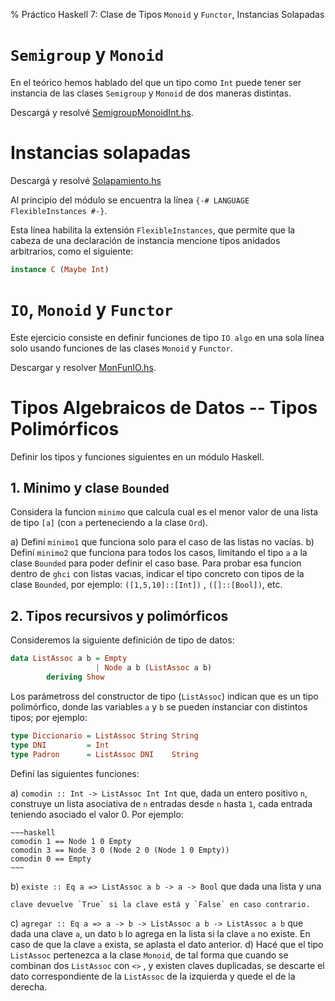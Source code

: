 % Práctico Haskell 7: Clase de Tipos `Monoid` y `Functor`, Instancias Solapadas

# `Semigroup` y `Monoid `

En el teórico hemos hablado del que un tipo como `Int` puede
tener ser instancia de las clases `Semigroup` y `Monoid` de dos maneras distintas.

Descargá y resolvé [SemigroupMonoidInt.hs](files/SemigroupMonoidInt.hs).

# Instancias solapadas

Descargá y resolvé [Solapamiento.hs](files/Solapamiento.hs)

Al principio del módulo se encuentra la línea
`{-# LANGUAGE FlexibleInstances #-}`.

Esta línea habilita la extensión `FlexibleInstances`, que permite 
que la cabeza de una declaración de instancia mencione tipos
anidados arbitrarios, como el siguiente:

~~~haskell
instance C (Maybe Int)
~~~

# `IO`, `Monoid` y `Functor`

Este ejercicio consiste en definir funciones de tipo `IO algo`
en una sola línea solo usando funciones de las clases `Monoid` y `Functor`.

Descargar y resolver [MonFunIO.hs](files/MonFunIO.hs).

# Tipos Algebraicos de Datos -- Tipos Polimórficos

Definir los tipos y funciones siguientes en un módulo Haskell.

## 1. Minimo y clase `Bounded`

Considera la funcion `minimo` que calcula cual es el menor valor
de una lista de tipo `[a]` (con `a` perteneciendo a la clase `Ord`).

a) Definí `minimo1` que funciona solo para el caso de las listas no vacías.
b) Definí `minimo2` que funciona para todos los casos, limitando el tipo `a`
   a la clase  `Bounded` para poder definir el caso base.
   Para probar esa funcion dentro de `ghci` con listas vacıas,
   indicar el tipo concreto con tipos de la clase `Bounded`,
   por ejemplo: `([1,5,10]::[Int])` , `([]::[Bool])`, etc.

## 2. Tipos recursivos y polimórficos

Consideremos la siguiente definición de tipo de datos:

~~~haskell
data ListAssoc a b = Empty
                   | Node a b (ListAssoc a b)
        deriving Show
~~~

Los parámetross del constructor de tipo (`ListAssoc`) indican que es un tipo polimórfico,
donde las variables `a` y `b` se pueden instanciar con distintos tipos;
por ejemplo:

~~~haskell
type Diccionario = ListAssoc String String
type DNI         = Int
type Padron      = ListAssoc DNI    String
~~~

Definí las siguientes funciones:

 a) `comodin :: Int -> ListAssoc Int Int` que, dada un entero positivo `n`,
    construye un lista asociativa de `n` entradas desde `n` hasta `1`, cada
    entrada teniendo asociado el valor 0. Por ejemplo:

    ~~~haskell
    comodin 1 == Node 1 0 Empty
    comodin 3 == Node 3 0 (Node 2 0 (Node 1 0 Empty))
    comodin 0 == Empty
    ~~~

 b) `existe :: Eq a => ListAssoc a b -> a -> Bool` que dada una lista y una

    clave devuelve `True` si la clave está y `False` en caso contrario.
 c) `agregar :: Eq a => a -> b -> ListAssoc a b -> ListAssoc a b` que dada
    una clave `a`, un dato `b` lo agrega en la lista si la clave `a` no existe.
    En caso de que la clave `a` exista, se aplasta el dato anterior.
 d) Hacé que el tipo `ListAssoc` pertenezca a la clase `Monoid`, de tal forma
    que cuando se combinan dos `ListAssoc` con `<>` , y existen claves duplicadas, se descarte
    el dato correspondiente de la `ListAssoc` de la izquierda y quede el de la derecha.
